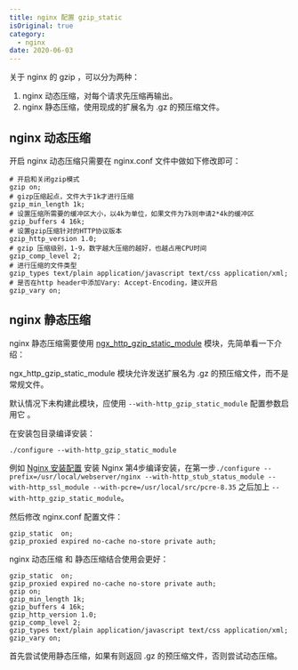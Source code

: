 ```yaml
---
title: nginx 配置 gzip_static
isOriginal: true
category:
  - nginx
date: 2020-06-03
---
```


关于 nginx 的 gzip ，可以分为两种：

1. nginx 动态压缩，对每个请求先压缩再输出。
2. nginx 静态压缩，使用现成的扩展名为 .gz 的预压缩文件。

## nginx 动态压缩

开启 nginx 动态压缩只需要在 nginx.conf 文件中做如下修改即可：

```nginx
# 开启和关闭gzip模式
gzip on;
# gizp压缩起点，文件大于1k才进行压缩
gzip_min_length 1k;
# 设置压缩所需要的缓冲区大小，以4k为单位，如果文件为7k则申请2*4k的缓冲区 
gzip_buffers 4 16k;
# 设置gzip压缩针对的HTTP协议版本
gzip_http_version 1.0;
# gzip 压缩级别，1-9，数字越大压缩的越好，也越占用CPU时间
gzip_comp_level 2;
# 进行压缩的文件类型
gzip_types text/plain application/javascript text/css application/xml;
# 是否在http header中添加Vary: Accept-Encoding，建议开启
gzip_vary on;
```

## nginx 静态压缩

nginx 静态压缩需要使用 [ngx_http_gzip_static_module](http://nginx.org/en/docs/http/ngx_http_gzip_static_module.html#gzip_static) 模块，先简单看一下介绍：

ngx_http_gzip_static_module 模块允许发送扩展名为 .gz 的预压缩文件，而不是常规文件。

默认情况下未构建此模块，应使用 `--with-http_gzip_static_module` 配置参数启用它 。

在安装包目录编译安装：

```nginx
./configure --with-http_gzip_static_module
```

例如 [Nginx 安装配置](https://www.runoob.com/linux/nginx-install-setup.html) 安装 Nginx 第4步编译安装，在第一步`./configure --prefix=/usr/local/webserver/nginx --with-http_stub_status_module --with-http_ssl_module --with-pcre=/usr/local/src/pcre-8.35` 之后加上 `--with-http_gzip_static_module`。

然后修改 nginx.conf 配置文件：

```nginx
gzip_static  on;
gzip_proxied expired no-cache no-store private auth;
```

nginx 动态压缩 和 静态压缩结合使用会更好：

```nginx
gzip_static  on;
gzip_proxied expired no-cache no-store private auth;
gzip on; 
gzip_min_length 1k;
gzip_buffers 4 16k;
gzip_http_version 1.0;
gzip_comp_level 2;
gzip_types text/plain application/javascript text/css application/xml;
gzip_vary on;
```

首先尝试使用静态压缩，如果有则返回 .gz 的预压缩文件，否则尝试动态压缩。
